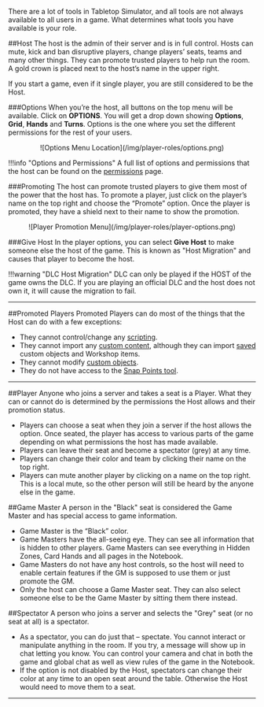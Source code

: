 There are a lot of tools in Tabletop Simulator, and all tools are not always available to all users in a game. What determines what tools you have available is your role.

##Host
The host is the admin of their server and is in full control. Hosts can mute, kick and ban disruptive players, change players’ seats, teams and many other things. They can promote trusted players to help run the room. A gold crown is placed next to the host’s name in the upper right.

If you start a game, even if it single player, you are still considered to be the Host.

###Options
When you’re the host, all buttons on the top menu will be available. Click on **OPTIONS**. You will get a drop down showing **Options**, **Grid**, **Hands** and **Turns**. Options is the one where you set the different permissions for the rest of your users.

<center>![Options Menu Location](/img/player-roles/options.png)</center>

!!!info "Options and Permissions"
    A full list of options and permissions that the host can be found on the [permissions](/host-guides/permissions) page.

###Promoting
The host can promote trusted players to give them most of the power that the host has. To promote a player, just click on the player’s name on the top right and choose the “Promote” option. Once the player is promoted, they have a shield next to their name to show the promotion.

<center>![Player Promotion Menu](/img/player-roles/player-options.png)</center>

###Give Host
In the player options, you can select **Give Host** to make someone else the host of the game. This is known as "Host Migration" and causes that player to become the host.

!!!warning "DLC Host Migration"
    DLC can only be played if the HOST of the game owns the DLC. If you are playing an official DLC and the host does not own it, it will cause the migration to fail.


---


##Promoted Players
Promoted Players can do most of the things that the Host can do with a few exceptions:

* They cannot control/change any [scripting](https://api.tabletopsimulator.com/).
* They cannot import any [custom content](/custom-content/about-custom-objects), although they can import [saved](/spawning-objects/saved-objects-menu) custom objects and Workshop items.
* They cannot modify [custom objects](/custom-content/about-custom-objects).
* They do not have access to the [Snap Points tool](/game-tools/snap-point-tool).






---


##Player
Anyone who joins a server and takes a seat is a Player. What they can or cannot do is determined by the permissions the Host allows and their promotion status.

* Players can choose a seat when they join a server if the host allows the option. Once seated, the player has access to various parts of the game depending on what permissions the host has made available.
* Players can leave their seat and become a spectator (grey) at any time.
* Players can change their color and team by clicking their name on the top right.
* Players can mute another player by clicking on a name on the top right. This is a local mute, so the other person will still be heard by the anyone else in the game.

##Game Master
A person in the "Black" seat is considered the Game Master and has special access to game information.

* Game Master is the “Black” color.
* Game Masters have the all-seeing eye. They can see all information that is hidden to other players. Game Masters can see everything in Hidden Zones, Card Hands and all pages in the Notebook.
* Game Masters do not have any host controls, so the host will need to enable certain features if the GM is supposed to use them or just promote the GM.
* Only the host can choose a Game Master seat. They can also select someone else to be the Game Master by sitting them there instead.

##Spectator
A person who joins a server and selects the "Grey" seat (or no seat at all) is a spectator.

* As a spectator, you can do just that – spectate. You cannot interact or manipulate anything in the room. If you try, a message will show up in chat letting you know. You can control your camera and chat in both the game and global chat as well as view rules of the game in the Notebook.
* If the option is not disabled by the Host, spectators can change their color at any time to an open seat around the table. Otherwise the Host would need to move them to a seat.

---
